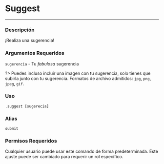 # Suggest
---
### Descripción
¡Realiza una sugerencia!
### Argumentos Requeridos
`sugerencia` - Tu *fabulosa* sugerencia

?> Puedes incluso incluir una imagen con tu sugerencia, solo tienes que subirla junto con tu sugerencia. Formatos de archivo admitidos: `jpg`, `png`, `jpeg`, `gif`.
### Uso
```
.suggest [sugerecia]
```
### Alias
`submit`
### Permisos Requeridos
Cualquier usuario puede usar este comando de forma predeterminada. Este ajuste puede ser cambiado para requerir un rol específico.
